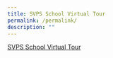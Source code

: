 ```yaml
---
title: SVPS School Virtual Tour
permalink: /permalink/
description: ""
---
```

<a href="https://4d.silvrcraft.com/svps360/">SVPS School Virtual Tour</a>